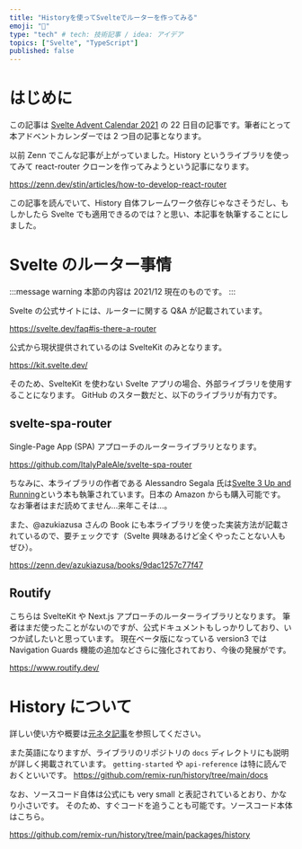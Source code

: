 ```yaml
---
title: "Historyを使ってSvelteでルーターを作ってみる"
emoji: "🍁"
type: "tech" # tech: 技術記事 / idea: アイデア
topics: ["Svelte", "TypeScript"]
published: false
---
```


# はじめに

この記事は [Svelte Advent Calendar 2021](https://qiita.com/advent-calendar/2021/svelte) の 22 日目の記事です。筆者にとって本アドベントカレンダーでは 2 つ目の記事となります。

以前 Zenn でこんな記事が上がっていました。History というライブラリを使ってみて react-router クローンを作ってみようという記事になります。

https://zenn.dev/stin/articles/how-to-develop-react-router

この記事を読んでいて、History 自体フレームワーク依存じゃなさそうだし、もしかしたら Svelte でも適用できるのでは？と思い、本記事を執筆することにしました。

# Svelte のルーター事情

:::message warning
本節の内容は 2021/12 現在のものです。
:::

Svelte の公式サイトには、ルーターに関する Q&A が記載されています。

https://svelte.dev/faq#is-there-a-router

公式から現状提供されているのは SvelteKit のみとなります。

https://kit.svelte.dev/

そのため、SvelteKit を使わない Svelte アプリの場合、外部ライブラリを使用することになります。
GitHub のスター数だと、以下のライブラリが有力です。

## svelte-spa-router

Single-Page App (SPA) アプローチのルーターライブラリとなります。

https://github.com/ItalyPaleAle/svelte-spa-router

ちなみに、本ライブラリの作者である Alessandro Segala 氏は[Svelte 3 Up and Running](https://www.amazon.co.jp/dp/B08D6T6BKS)という本も執筆されています。日本の Amazon からも購入可能です。なお筆者はまだ読めてません…来年こそは…。

また、@azukiazusa さんの Book にも本ライブラリを使った実装方法が記載されているので、要チェックです（Svelte 興味あるけど全くやったことない人もぜひ）。

https://zenn.dev/azukiazusa/books/9dac1257c77f47

## Routify

こちらは SvelteKit や Next.js アプローチのルーターライブラリとなります。
筆者はまだ使ったことがないのですが、公式ドキュメントもしっかりしており、いつか試したいと思っています。
現在ベータ版になっている version3 では Navigation Guards 機能の追加などさらに強化されており、今後の発展がです。

https://www.routify.dev/

# History について

詳しい使い方や概要は[元ネタ記事](https://zenn.dev/stin/articles/how-to-develop-react-router#history-%E3%83%A9%E3%82%A4%E3%83%96%E3%83%A9%E3%83%AA%E3%81%AB%E3%81%A4%E3%81%84%E3%81%A6)を参照してください。

また英語になりますが、ライブラリのリポジトリの `docs` ディレクトリにも説明が詳しく掲載されています。
`getting-started` や `api-reference` は特に読んでおくといいです。
https://github.com/remix-run/history/tree/main/docs

なお、ソースコード自体は公式にも very small と表記されているとおり、かなり小さいです。
そのため、すぐコードを追うことも可能です。ソースコード本体はこちら。

https://github.com/remix-run/history/tree/main/packages/history
